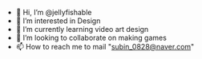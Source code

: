 - 👋 Hi, I’m @jellyfishable
- 👀 I’m interested in Design
- 🌱 I’m currently learning video art design
- 💞️ I’m looking to collaborate on making games
- 📫 How to reach me to mail "subin_0828@naver.com"

<!---
jellyfishable/jellyfishable is a ✨ special ✨ repository because its `README.md` (this file) appears on your GitHub profile.
You can click the Preview link to take a look at your changes.
--->
